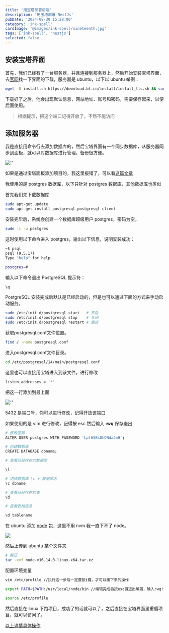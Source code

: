 ```yaml
---
title: '用宝塔部署后端'
description: '用宝塔部署 NestJs'
pubDate: '2024-08-30 15:28:00'
category: 'ink-spell'
cardImage: '@images/ink-spell/nineteenth.jpg'
tags: ['ink-spell', 'nestjs']
selected: false
---
```


## 安装宝塔界面

首先，我们已经有了一台服务器，并且连接到服务器上，然后开始安装宝塔界面，去[官网](https://www.bt.cn/new/index.html)找一下界面的下载，服务器是 ubuntu，以下以 ubuntu 举例：

```bash
wget -O install.sh https://download.bt.cn/install/install_lts.sh && sudo bash install.sh ed8484bec
```

下载好了之后，他会出现默认信息，网站地址、账号和密码，需要保存起来，以便后面使用。

> 根据提示，把这个端口记得开放了，不然不能访问

## 添加服务器

我是直接用命令行去添加数据库的，然后宝塔界面有一个同步数据库，从服务器同步到面板，就可以对数据库进行管理，备份很方便。

![''](@images/ink-spell//nineteenth/image.png)

如果是通过宝塔面板添加项目的，我这里报错了，可以看[这篇文章](https://juejin.cn/post/7346478166604496896?searchId=20240830153717F8ADF83C7BD792842456)

我使用的是 postgres 数据库，以下只针对 postgres 数据库，其他数据库也类似

首先我们先下载数据库

```bash
sudo apt-get update
sudo apt-get install postgresql postgresql-client
```

安装完毕后，系统会创建一个数据库超级用户 postgres，密码为空。

```bash
sudo -i -u postgres
```

这时使用以下命令进入 postgres，输出以下信息，说明安装成功：

```bash
~$ psql
psql (9.5.17)
Type "help" for help.

postgres=#
```

输入以下命令退出 PostgreSQL 提示符：

```bash
\q
```

PostgreSQL 安装完成后默认是已经启动的，但是也可以通过下面的方式来手动启动服务。

```bash
sudo /etc/init.d/postgresql start   # 开启
sudo /etc/init.d/postgresql stop    # 关闭
sudo /etc/init.d/postgresql restart # 重启
```

获取postgresql.conf文件位置。

```bash
find / -name postgresql.conf
```

进入postgresql.conf文件目录。

```bash
cd /etc/postgresql/14/main/postgresql.conf
```

这里也可以直接用宝塔进入到该文件，进行修改

```bash
listen_addresses = '*'
```

把这一行添加到最上面

![''](@images/ink-spell//nineteenth/image2.png)

5432 是端口号，你可以进行修改，记得开放该端口

如果使用的是 vim 进行修改，记得按 esc 然后输入 **:wq** 保存退出

```bash
# 修改密码
ALTER USER postgres WITH PASSWORD 'Lpf65BsDhDNdaJmH';

# 创建数据库
CREATE DATABASE dbname;

# 查看已经存在的数据库

\l

# 切换数据库 \c + 数据库名
\c dbname

# 查看已经存在的表
\d

# 查看表格信息

\d tablename

```

在 ubuntu 添加 [node](https://nodejs.org/zh-cn/download/prebuilt-binaries) 包，这里不用 nvm 我一直下不了 node。

![](@images/ink-spell//nineteenth/image3.png)

然后上传到 ubuntu 某个文件夹

```bash
# 解压
tar -xvf node-v16.14.0-linux-x64.tar.xz
```

配置环境变量

```bash
vim /etc/profile //执行这一步后一定要按i键，才可以接下来的操作

export PATH=$PATH:/usr/local/node/bin //编辑完成后按esc键退出编辑，输入:wq!保存，/usr/local/node/bin为node转移后的文件路径

source /etc/profile
```

然后直接在 linux 下跑项目，成功了的话就可以了，之后直接在宝塔界面里重启项目，就可以访问了。

[以上详情具体操作](https://juejin.cn/post/7074030999738253343)
